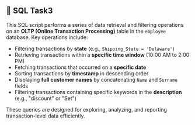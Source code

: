 ## 📄 SQL Task3

This SQL script performs a series of data retrieval and filtering operations on an **OLTP (Online Transaction Processing)** table in the `employee` database. Key operations include:

- Filtering transactions by **state** (e.g., `Shipping_State = 'Delaware'`)
- Retrieving transactions within a **specific time window** (10:00 AM to 2:00 PM)
- Fetching transactions that occurred on a **specific date**
- Sorting transactions by **timestamp** in descending order
- Displaying **full customer names** by concatenating `Name` and `Surname` fields
- Filtering transactions containing specific keywords in the **description** (e.g., "discount" or "Set")

These queries are designed for exploring, analyzing, and reporting transaction-level data efficiently.
